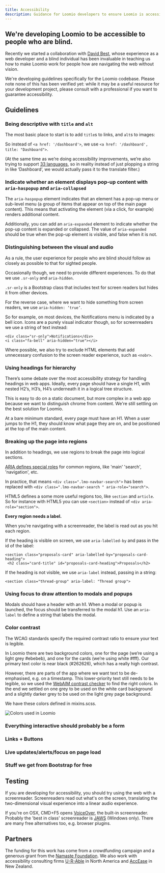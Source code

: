 ```yaml
---
title: Accessibility
description: Guidance for Loomio developers to ensure Loomio is accessible.
---
```

## We're developing Loomio to be accessible to people who are blind.

Recently we started a collaboration with [David Best](http://davidbest.ca/), whose experience as a web developer and a blind individual has been invaluable in teaching us how to make Loomio work for people how are navigating the web without vision.

We're developing guidelines specifically for the Loomio codebase. Please note none of this has been verified yet: while it may be a useful resource for your development project, please consult with a professional if you want to guarantee accessibility.

## Guidelines

###  Being descriptive with `title` and `alt`

The most basic place to start is to add `title`s to links, and `alt`s to images:

So instead of `<a href: '/dashboard'>`, we use `<a href: '/dashboard', title: "Dashboard">`.

(At the same time as we’re doing accessibility improvements, we’re also trying to support [33 languages](https://www.loomio.org/translation), so in reality instead of just plopping a string in like ‘Dashboard’, we would actually pass it to the translate filter.)

### Indicate whether an element displays pop-up content with `aria-haspopup` and `aria-collapsed`

The `aria-haspopup` element indicates that an element has a pop-up menu or sub-level menu (a group of items that appear on top of the main page content). This means that activating the element (via a click, for example) renders additional content.

Additionally, you can add an `aria-expanded` element to indicate whether the pop-up content is expanded or collapsed. The value of `aria-expanded` should be true when the pop-up element is visible, and false when it is not.

### Distinguishing between the visual and audio

As a rule, the user experience for people who are blind should follow as closely as possible to that for sighted people.

Occasionally though, we need to provide different experiences. To do that we use `.sr-only` and `aria-hidden`.

`.sr-only` is a Bootstrap class that includes text for screen readers but hides it from other devices.

For the reverse case, where we want to hide something from screen readers, we use `aria-hidden: ‘true’`.

So for example, on most devices, the Notifications menu is indicated by a bell icon. Icons are a purely visual indicator though, so for screenreaders we use a string of text instead:

```
<div class="sr-only">Notifications</div>
<i class="fa-bell" aria-hidden="true"></i>
```

Where possible, we also try to exclude HTML elements that add unnecessary confusion to the screen reader experience, such as `<nobr>`.

### Using headings for hierarchy

There’s some debate over the most accessibility strategy for handling headings in web apps. Ideally, every page should have a single H1, with nested H2’s, H3’s, H4’s underneath it in a logical tree structure.

This is easy to do on a static document, but more complex in a web app because we want to distinguish chrome from content. We're still settling on the best solution for Loomio.

At a bare minimum standard, every page must have an H1. When a user jumps to the H1, they should know what page they are on, and be positioned at the top of the main content.

### Breaking up the page into regions

In addition to headings, we use regions to break the page into logical sections.

[ARIA defines special roles](http://www.webteacher.ws/2010/10/14/aria-roles-101/) for common regions, like 'main' 'search', 'navigation', etc.

In practice, that means `<div class=".lmo-navbar-search">` has been replaced with `<div class=".lmo-navbar-search
" aria-role="search">`.

HTML5 defines a some more useful regions too, like `section` and `article`. So for instance with HTML5 you can use `<section>` instead of `<div aria-role="section">`.

**Every region needs a label.**

When you're navigating with a screenreader, the label is read out as you hit each region.

If the heading is visible on screen, we use `aria-labelled-by` and pass in the id of the label:

```
<section class="proposals-card" aria-labelled-by="proposals-card-heading">
 <h2 class="card-title" id="proposals-card-heading">Proposals</h2>
```

If the heading is not visible, we use `aria-label` instead, passing in a string:

`<section class="thread-group" aria-label: "Thread group">`

### Using focus to draw attention to modals and popups

Modals should have a header with an h1. When a modal or popup is launched, the focus should be transferred to the modal h1. Use an `aria-label` to define a string that labels the modal.

### Color contrast

The WCAG standards specify the required contrast ratio to ensure your text is legible.

In Loomio there are two background colors, one for the page (we’re using a light grey #ebebeb), and one for the cards (we’re using white #fff). Our primary text color is near black (#262626), which has a really high contrast.

However, there are parts of the app where we want text to be de-emphasised, e.g. on a timestamp. This lower-priority text still needs to be legible, so we used the [WebAIM contrast checker](http://webaim.org/resources/contrastchecker/) to find the right colors. In the end we settled on one grey to be used on the white card background and a slightly darker grey to be used on the light grey page background.

We have these colors defined in mixins.scss.

![Colors used in Loomio](http://i.imgur.com/dRFmrET.png)

### Everything interactive should probably be a form
### Links + Buttons
### Live updates/alerts/focus on page load
### Stuff we get from Bootstrap for free

## Testing

If you are developing for accessibility, you should try using the web with a screenreader. Screenreaders read out what's on the screen, translating the two-dimensional visual experience into a linear audio experience.

If you're on OSX, CMD+F5 opens [VoiceOver](https://www.apple.com/nz/accessibility/osx/voiceover/), the built-in screenreader. Probably the 'best in class' screenreader is [JAWS](http://www.freedomscientific.com/Products/Blindness/JAWS) (Windows only). There are many free alternatives too, e.g. browser plugins.
## Partners

The funding for this work has come from a crowdfunding campaign and a generous grant from the [Namaste Foundation](http://www.namaste.org/blog/collaborative-decision-making-with-loomio). We also work with accessibility consulting firms [U-R-Able](http://u-r-able.com) in North America and [AccEase](http://www.accease.com/) in New Zealand.
